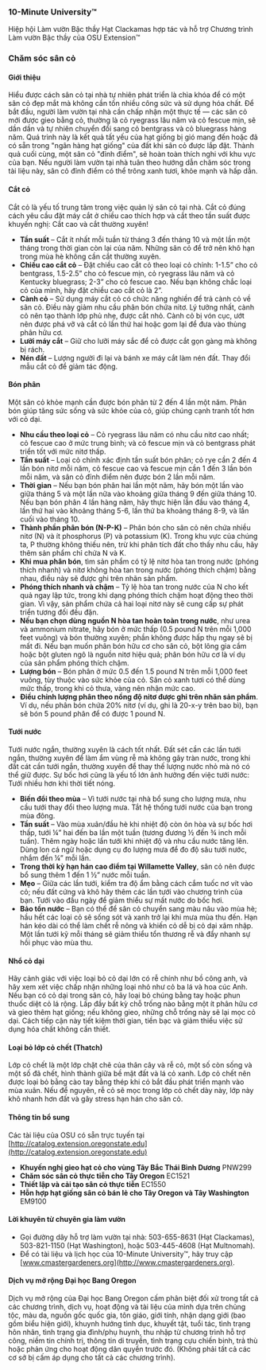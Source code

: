 ### 10-Minute University™  
Hiệp hội Làm vườn Bậc thầy Hạt Clackamas hợp tác và hỗ trợ Chương trình Làm vườn Bậc thầy của OSU Extension™  

### Chăm sóc sân cỏ  

#### Giới thiệu  
Hiểu được cách sân cỏ tại nhà tự nhiên phát triển là chìa khóa để có một sân cỏ đẹp mắt mà không cần tốn nhiều công sức và sử dụng hóa chất. Để bắt đầu, người làm vườn tại nhà cần chấp nhận một thực tế — các sân cỏ mới được gieo bằng cỏ, thường là cỏ ryegrass lâu năm và cỏ fescue mịn, sẽ dần dần và tự nhiên chuyển đổi sang cỏ bentgrass và cỏ bluegrass hàng năm. Quá trình này là kết quả tất yếu của hạt giống bị gió mang đến hoặc đã có sẵn trong "ngân hàng hạt giống" của đất khi sân cỏ được lắp đặt. Thành quả cuối cùng, một sân cỏ "đỉnh điểm", sẽ hoàn toàn thích nghi với khu vực của bạn. Nếu người làm vườn tại nhà tuân theo hướng dẫn chăm sóc trong tài liệu này, sân cỏ đỉnh điểm có thể trông xanh tươi, khỏe mạnh và hấp dẫn.  

#### Cắt cỏ  
Cắt cỏ là yếu tố trung tâm trong việc quản lý sân cỏ tại nhà. Cắt cỏ đúng cách yêu cầu đặt máy cắt ở chiều cao thích hợp và cắt theo tần suất được khuyến nghị: Cắt cao và cắt thường xuyên!  
- **Tần suất** – Cắt ít nhất mỗi tuần từ tháng 3 đến tháng 10 và một lần một tháng trong thời gian còn lại của năm. Những sân cỏ để trở nên khô hạn trong mùa hè không cần cắt thường xuyên.  
- **Chiều cao cắt cỏ** – Đặt chiều cao cắt cỏ theo loại cỏ chính: 1-1.5” cho cỏ bentgrass, 1.5-2.5” cho cỏ fescue mịn, cỏ ryegrass lâu năm và cỏ Kentucky bluegrass; 2-3” cho cỏ fescue cao. Nếu bạn không chắc loại cỏ của mình, hãy đặt chiều cao cắt cỏ là 2”.  
- **Cành cỏ** – Sử dụng máy cắt cỏ có chức năng nghiền để trả cành cỏ về sân cỏ. Điều này giảm nhu cầu phân bón chứa nitơ. Lý tưởng nhất, cành cỏ nên tạo thành lớp phủ nhẹ, được cắt nhỏ. Cành cỏ bị vón cục, ướt nên được phá vỡ và cắt cỏ lần thứ hai hoặc gom lại để đưa vào thùng phân hữu cơ.  
- **Lưỡi máy cắt** – Giữ cho lưỡi máy sắc để cỏ được cắt gọn gàng mà không bị rách.  
- **Nén đất** – Lượng người đi lại và bánh xe máy cắt làm nén đất. Thay đổi mẫu cắt cỏ để giảm tác động.  

#### Bón phân  
Một sân cỏ khỏe mạnh cần được bón phân từ 2 đến 4 lần một năm. Phân bón giúp tăng sức sống và sức khỏe của cỏ, giúp chúng cạnh tranh tốt hơn với cỏ dại.  
- **Nhu cầu theo loại cỏ** – Cỏ ryegrass lâu năm có nhu cầu nitơ cao nhất; cỏ fescue cao ở mức trung bình; và cỏ fescue mịn và cỏ bentgrass phát triển tốt với mức nitơ thấp.  
- **Tần suất** – Loại cỏ chính xác định tần suất bón phân; cỏ rye cần 2 đến 4 lần bón nitơ mỗi năm, cỏ fescue cao và fescue mịn cần 1 đến 3 lần bón mỗi năm, và sân cỏ đỉnh điểm nên được bón 2 lần mỗi năm.  
- **Thời gian** – Nếu bạn bón phân hai lần một năm, hãy bón một lần vào giữa tháng 5 và một lần nữa vào khoảng giữa tháng 9 đến giữa tháng 10. Nếu bạn bón phân 4 lần hàng năm, hãy thực hiện lần đầu vào tháng 4, lần thứ hai vào khoảng tháng 5-6, lần thứ ba khoảng tháng 8-9, và lần cuối vào tháng 10.  
- **Thành phần phân bón (N-P-K)** – Phân bón cho sân cỏ nên chứa nhiều nitơ (N) và ít phosphorus (P) và potassium (K). Trong khu vực của chúng ta, P thường không thiếu nên, trừ khi phân tích đất cho thấy nhu cầu, hãy thêm sản phẩm chỉ chứa N và K.  
- **Khi mua phân bón**, tìm sản phẩm có tỷ lệ nitơ hòa tan trong nước (phóng thích nhanh) và nitơ không hòa tan trong nước (phóng thích chậm) bằng nhau, điều này sẽ được ghi trên nhãn sản phẩm.  
- **Phóng thích nhanh và chậm** – Tỷ lệ hòa tan trong nước của N cho kết quả ngay lập tức, trong khi dạng phóng thích chậm hoạt động theo thời gian. Vì vậy, sản phẩm chứa cả hai loại nitơ này sẽ cung cấp sự phát triển tương đối đều đặn.  
- **Nếu bạn chọn dùng nguồn N hòa tan hoàn toàn trong nước**, như urea và ammonium nitrate, hãy bón ở mức thấp (0.5 pound N trên mỗi 1,000 feet vuông) và bón thường xuyên; phần không được hấp thụ ngay sẽ bị mất đi. Nếu bạn muốn phân bón hữu cơ cho sân cỏ, bột lông gia cầm hoặc bột gluten ngô là nguồn nitơ hiệu quả; phân bón hữu cơ là ví dụ của sản phẩm phóng thích chậm.  
- **Lượng bón** – Bón phân ở mức 0.5 đến 1.5 pound N trên mỗi 1,000 feet vuông, tùy thuộc vào sức khỏe của cỏ. Sân cỏ xanh tươi có thể dùng mức thấp, trong khi cỏ thưa, vàng nên nhận mức cao.  
- **Điều chỉnh lượng phân theo nồng độ nitơ được ghi trên nhãn sản phẩm**. Ví dụ, nếu phân bón chứa 20% nitơ (ví dụ, ghi là 20-x-y trên bao bì), bạn sẽ bón 5 pound phân để có được 1 pound N.  

#### Tưới nước  
Tưới nước ngắn, thường xuyên là cách tốt nhất. Đất sét cần các lần tưới ngắn, thường xuyên để làm ẩm vùng rễ mà không gây tràn nước, trong khi đất cát cần tưới ngắn, thường xuyên để thay thế lượng nước nhỏ mà nó có thể giữ được. Sự bốc hơi cũng là yếu tố lớn ảnh hưởng đến việc tưới nước: Tưới nhiều hơn khi thời tiết nóng.  
- **Biến đổi theo mùa** – Vì tưới nước tại nhà bổ sung cho lượng mưa, nhu cầu tưới thay đổi theo lượng mưa. Tắt hệ thống tưới nước của bạn trong mùa đông.  
- **Tần suất** – Vào mùa xuân/đầu hè khi nhiệt độ còn ôn hòa và sự bốc hơi thấp, tưới ¼” hai đến ba lần một tuần (tương đương ½ đến ¾ inch mỗi tuần). Thêm ngày hoặc lần tưới khi nhiệt độ và nhu cầu nước tăng lên. Dùng lon cá ngừ hoặc dụng cụ đo lượng mưa để đo độ sâu tưới nước, nhắm đến ¼” mỗi lần.  
- **Trong thời kỳ hạn hán cao điểm tại Willamette Valley**, sân cỏ nên được bổ sung thêm 1 đến 1 ½” nước mỗi tuần.  
- **Mẹo** – Giữa các lần tưới, kiểm tra độ ẩm bằng cách cắm tuốc nơ vít vào cỏ; nếu đất cứng và khô hãy thêm các lần tưới vào chương trình của bạn. Tưới vào đầu ngày để giảm thiểu sự mất nước do bốc hơi.  
- **Bảo tồn nước** – Bạn có thể để sân cỏ chuyển sang màu nâu vào mùa hè; hầu hết các loại cỏ sẽ sống sót và xanh trở lại khi mưa mùa thu đến. Hạn hán kéo dài có thể làm chết rễ nông và khiến cỏ dễ bị cỏ dại xâm nhập. Một lần tưới kỹ mỗi tháng sẽ giảm thiểu tổn thương rễ và đẩy nhanh sự hồi phục vào mùa thu.  

#### Nhổ cỏ dại  
Hãy cảnh giác với việc loại bỏ cỏ dại lớn có rễ chính như bồ công anh, và hãy xem xét việc chấp nhận những loại nhỏ như cỏ ba lá và hoa cúc Anh. Nếu bạn có cỏ dại trong sân cỏ, hãy loại bỏ chúng bằng tay hoặc phun thuốc diệt cỏ lá rộng. Lấp đầy bất kỳ chỗ trống nào bằng một ít phân hữu cơ và gieo thêm hạt giống; nếu không gieo, những chỗ trống này sẽ lại mọc cỏ dại. Cách tiếp cận này tiết kiệm thời gian, tiền bạc và giảm thiểu việc sử dụng hóa chất không cần thiết.  

#### Loại bỏ lớp cỏ chết (Thatch)  
Lớp cỏ chết là một lớp chặt chẽ của thân cây và rễ cỏ, một số còn sống và một số đã chết, hình thành giữa bề mặt đất và lá cỏ xanh. Lớp cỏ chết nên được loại bỏ bằng cào tay bằng thép khi cỏ bắt đầu phát triển mạnh vào mùa xuân. Nếu để nguyên, rễ cỏ sẽ mọc trong lớp cỏ chết dày này, lớp này khô nhanh hơn đất và gây stress hạn hán cho sân cỏ.  

#### Thông tin bổ sung  
Các tài liệu của OSU có sẵn trực tuyến tại [http://catalog.extension.oregonstate.edu](http://catalog.extension.oregonstate.edu)  
- **Khuyến nghị gieo hạt cỏ cho vùng Tây Bắc Thái Bình Dương** PNW299  
- **Chăm sóc sân cỏ thực tiễn cho Tây Oregon** EC1521  
- **Thiết lập và cải tạo sân cỏ thực tiễn** EC1550  
- **Hỗn hợp hạt giống sân cỏ bán lẻ cho Tây Oregon và Tây Washington** EM9100  

#### Lời khuyên từ chuyên gia làm vườn  
- Gọi đường dây hỗ trợ làm vườn tại nhà: 503-655-8631 (Hạt Clackamas), 503-821-1150 (Hạt Washington), hoặc 503-445-4608 (Hạt Multnomah).  
- Để có tài liệu và lịch học của 10-Minute University™, hãy truy cập [www.cmastergardeners.org](http://www.cmastergardeners.org).  

#### Dịch vụ mở rộng Đại học Bang Oregon  
Dịch vụ mở rộng của Đại học Bang Oregon cấm phân biệt đối xử trong tất cả các chương trình, dịch vụ, hoạt động và tài liệu của mình dựa trên chủng tộc, màu da, nguồn gốc quốc gia, tôn giáo, giới tính, nhận dạng giới (bao gồm biểu hiện giới), khuynh hướng tình dục, khuyết tật, tuổi tác, tình trạng hôn nhân, tình trạng gia đình/phụ huynh, thu nhập từ chương trình hỗ trợ công, niềm tin chính trị, thông tin di truyền, tình trạng cựu chiến binh, trả thù hoặc phản ứng cho hoạt động dân quyền trước đó. (Không phải tất cả các cơ sở bị cấm áp dụng cho tất cả các chương trình).